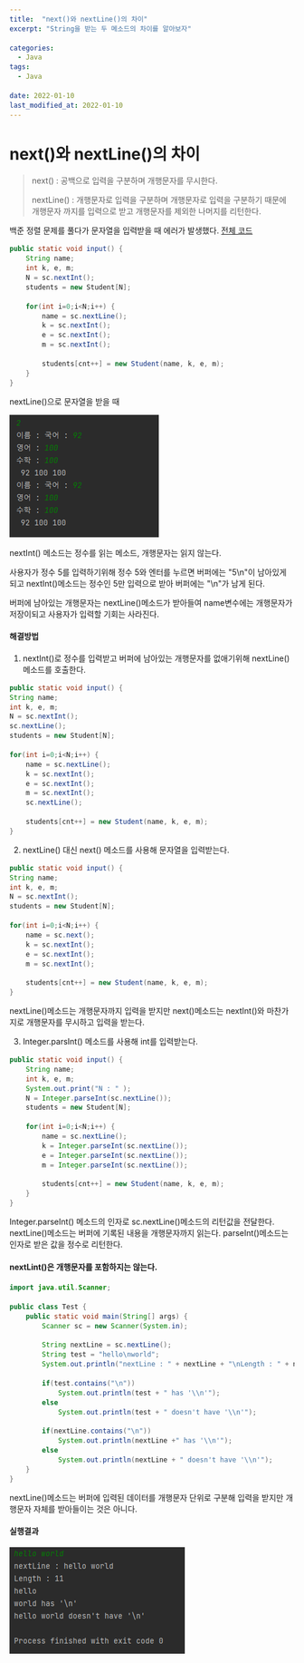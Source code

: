 ```yaml
---
title:  "next()와 nextLine()의 차이"
excerpt: "String을 받는 두 메소드의 차이를 알아보자"

categories:
  - Java
tags:
  - Java
  
date: 2022-01-10
last_modified_at: 2022-01-10  
---
```


# next()와 nextLine()의 차이

> next() : 공백으로 입력을 구분하며 개행문자를 무시한다.
>
> nextLine() : 개행문자로 입력을 구분하며 개행문자로 입력을 구분하기 때문에 개행문자 까지를 입력으로 받고 개행문자를 제외한 나머지를 리턴한다.

백준 정렬 문제를 풀다가 문자열을 입력받을 때 에러가 발생했다. [전체 코드](https://github.com/mynameisjinwon/TIL/blob/main/Java/Algorithm/baekjoon/2.%EC%A0%95%EB%A0%AC/baekjoon10825.java)



```java
public static void input() {
    String name;
    int k, e, m;
    N = sc.nextInt();
    students = new Student[N];
    
    for(int i=0;i<N;i++) {
        name = sc.nextLine();
        k = sc.nextInt();
        e = sc.nextInt();
        m = sc.nextInt();

        students[cnt++] = new Student(name, k, e, m);
    }
}
```

nextLine()으로 문자열을 받을 때

![nextLine](./img/errorFix/next_nextLine_diff01.png)

nextInt() 메소드는 정수를 읽는 메소드, 개행문자는 읽지 않는다. 

사용자가 정수 5를 입력하기위해 정수 5와 엔터를 누르면 버퍼에는 "5\n"이 남아있게 되고 nextInt()메소드는 정수인 5만 입력으로 받아 버퍼에는 "\n"가 남게 된다.

버퍼에 남아있는 개행문자는 nextLine()메소드가 받아들여 name변수에는 개행문자가 저장이되고 사용자가 입력할 기회는 사라진다.

#### 해결방법

1. nextInt()로 정수를 입력받고 버퍼에 남아있는 개행문자를 없애기위해 nextLine()메소드를 호출한다.

```java
public static void input() {
String name;
int k, e, m;
N = sc.nextInt();
sc.nextLine();
students = new Student[N];

for(int i=0;i<N;i++) {
    name = sc.nextLine();
    k = sc.nextInt();
    e = sc.nextInt();
    m = sc.nextInt();
    sc.nextLine();

    students[cnt++] = new Student(name, k, e, m);
}
```

2. nextLine() 대신 next() 메소드를 사용해 문자열을 입력받는다.

```java
public static void input() {
String name;
int k, e, m;
N = sc.nextInt();
students = new Student[N];

for(int i=0;i<N;i++) {
    name = sc.next();
    k = sc.nextInt();
    e = sc.nextInt();
    m = sc.nextInt();

    students[cnt++] = new Student(name, k, e, m);
}
```

nextLine()메소드는 개행문자까지 입력을 받지만 next()메소드는 nextInt()와 마찬가지로 개행문자를 무시하고 입력을 받는다.

3. Integer.parsInt() 메소드를 사용해 int를 입력받는다.

```java
public static void input() {
    String name;
    int k, e, m;
    System.out.print("N : " );
    N = Integer.parseInt(sc.nextLine());
    students = new Student[N];

    for(int i=0;i<N;i++) {
        name = sc.nextLine();
        k = Integer.parseInt(sc.nextLine());
        e = Integer.parseInt(sc.nextLine());
        m = Integer.parseInt(sc.nextLine());

        students[cnt++] = new Student(name, k, e, m);
    }
}
```

Integer.parseInt() 메소드의 인자로 sc.nextLine()메소드의 리턴값을 전달한다. nextLine()메소드는 버퍼에 기록된 내용을 개행문자까지 읽는다. parseInt()메소드는 인자로 받은 값을 정수로 리턴한다.



#### nextLint()은 개행문자를 포함하지는 않는다.

```java
import java.util.Scanner;

public class Test {
    public static void main(String[] args) {
        Scanner sc = new Scanner(System.in);

        String nextLine = sc.nextLine();
        String test = "hello\nworld";
        System.out.println("nextLine : " + nextLine + "\nLength : " + nextLine.length());

        if(test.contains("\n"))
            System.out.println(test + " has '\\n'");
        else
            System.out.println(test + " doesn't have '\\n'");

        if(nextLine.contains("\n"))
            System.out.println(nextLine +" has '\\n'");
        else
            System.out.println(nextLine + " doesn't have '\\n'");
    }
}
```

nextLine()메소드는 버퍼에 입력된 데이터를 개행문자 단위로 구분해 입력을 받지만 개행문자 자체를 받아들이는 것은 아니다. 

#### 실행결과

![doesithave](./img/errorFix/next_nextLine_diff02.png)

